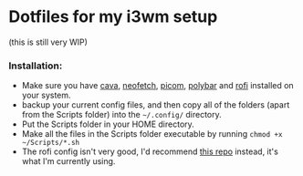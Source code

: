 # Dotfiles for my i3wm setup
(this is still very WIP)

### Installation:
- Make sure you have [cava](https://github.com/karlstav/cava), [neofetch](https://github.com/dylanaraps/neofetch), [picom](https://github.com/yshui/picom), [polybar](https://github.com/polybar/polybar) and [rofi](https://github.com/davatorium/rofi) installed on your system.
- backup your current config files, and then copy all of the folders (apart from the Scripts folder) into the `~/.config/` directory.
- Put the Scripts folder in your HOME directory.
- Make all the files in the Scripts folder executable by running `chmod +x ~/Scripts/*.sh`
- The rofi config isn't very good, I'd recommend [this repo](https://github.com/adi1090x/rofi) instead, it's what I'm currently using.

